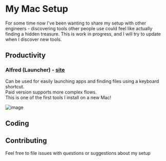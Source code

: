 # My Mac Setup
For some time now I've been wanting to share my setup with other engineers - discovering tools other people use could feel like actually finding a hidden treasure.
This is work in progress, and I will try to update when I discover new tools.

## Productivity
### Alfred (Launcher) - [site](https://www.alfredapp.com/)

Can be used for easily launching apps and finding files using a keyboard shortcut.  
Paid version supports more complex flows.  
This is one of the first tools I install on a new Mac!

![image](https://user-images.githubusercontent.com/7040645/42423578-23ea938c-8305-11e8-9cef-e2a39bd639a4.png)

## Coding

## Contributing
Feel free to file issues with questions or suggestions about my setup
